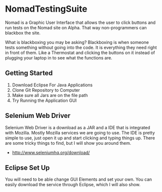 # NomadTestingSuite
Nomad is a Graphic User Interface that allows the user to click buttons and run
tests on the Nomad site on Alpha. That way non-programmers can blackbox the site.

What is blackboxing you may be asking?
Blackboxing is when someone tests something without going into the code. It is
everything they need right in front of them. Like a Thermostat and clicking the
buttons on it instead of plugging your laptop in to see what the functions are.

## Getting Started
1. Download Eclipse For Java Applications
1. Clone Git Repository to Computer
1. Make sure all Jars are on the file path
1. Try Running the Application GUI

## Selenium Web Driver
Selenium Web Driver is a download as a JAR and a IDE that is integrated with Mozilla.
Mostly Mozilla services we are going to use. The IDE is pretty simple to use, just open
it up and start clicking and typing things up. There are some tricky things to find, but
I will show you around them.
* http://www.seleniumhq.org/download/

## Eclipse Set Up
You will need to be able change GUI Elements and set your own. You can easily download
the service through Eclipse, which I will also show.
